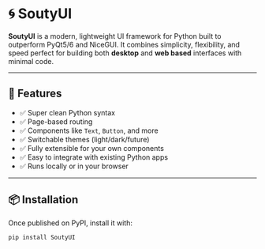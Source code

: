 # 🌀 SoutyUI

**SoutyUI** is a modern, lightweight UI framework for Python built to outperform PyQt5/6 and NiceGUI. It combines simplicity, flexibility, and speed perfect for building both **desktop** and **web based** interfaces with minimal code.

---

## 🚀 Features

- ✅ Super clean Python syntax
- ✅ Page-based routing
- ✅ Components like `Text`, `Button`, and more
- ✅ Switchable themes (light/dark/future)
- ✅ Fully extensible for your own components
- ✅ Easy to integrate with existing Python apps
- ✅ Runs locally or in your browser

---

## 📦 Installation

Once published on PyPI, install it with:

```bash
pip install SoutyUI
